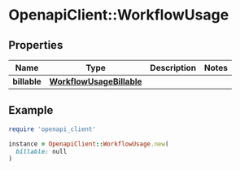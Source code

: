 # OpenapiClient::WorkflowUsage

## Properties

| Name | Type | Description | Notes |
| ---- | ---- | ----------- | ----- |
| **billable** | [**WorkflowUsageBillable**](WorkflowUsageBillable.md) |  |  |

## Example

```ruby
require 'openapi_client'

instance = OpenapiClient::WorkflowUsage.new(
  billable: null
)
```

